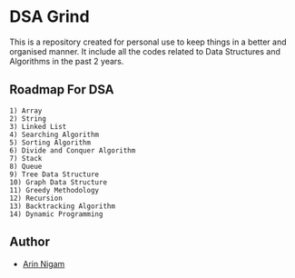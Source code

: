
# DSA Grind

This is a repository created for personal use to keep things in a better and organised manner. It include all the codes related to Data Structures and Algorithms in the past 2 years. 


## Roadmap For DSA
    1) Array
    2) String
    3) Linked List
    4) Searching Algorithm
    5) Sorting Algorithm
    6) Divide and Conquer Algorithm
    7) Stack
    8) Queue
    9) Tree Data Structure
    10) Graph Data Structure
    11) Greedy Methodology
    12) Recursion
    13) Backtracking Algorithm  
    14) Dynamic Programming

## Author

- [Arin Nigam](https://www.github.com/ArinNigam)


